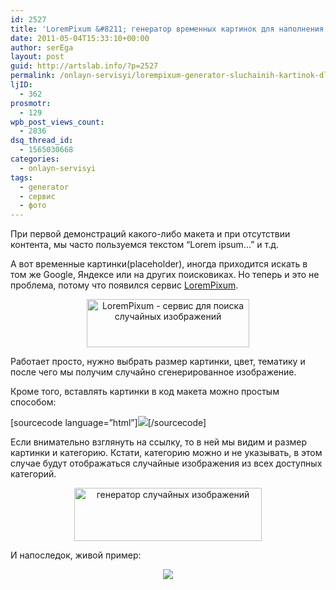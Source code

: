 ```yaml
---
id: 2527
title: 'LoremPixum &#8211; генератор временных картинок для наполнения макетов'
date: 2011-05-04T15:33:10+00:00
author: serEga
layout: post
guid: http://artslab.info/?p=2527
permalink: /onlayn-servisyi/lorempixum-generator-sluchainih-kartinok-dlya-maketov/
ljID:
  - 362
prosmotr:
  - 129
wpb_post_views_count:
  - 2836
dsq_thread_id:
  - 1565030668
categories:
  - onlayn-servisyi
tags:
  - generator
  - сервис
  - фото
---
```

При первой демонстраций какого-либо макета и при отсутствии контента, мы часто пользуемся текстом &#8220;Lorem ipsum&#8230;&#8221; и т.д.

А вот временные картинки(placeholder), иногда приходится искать в том же Google, Яндексе или на других поисковиках. Но теперь и это не проблема, потому что появился сервис [LoremPixum](http://www.lorempixum.com/).

<center>
  <img src="http://artslab.info/wp-content/uploads/lorempixum.jpg" alt="LoremPixum - сервис для поиска случайных изображений" title="lorempixum" width="260" height="77" class="alignnone size-full wp-image-2531" />
</center>

Работает просто, нужно выбрать размер картинки, цвет, тематику и после чего мы получим случайно сгенерированное изображение.

Кроме того, вставлять картинки в код макета можно простым способом:

[sourcecode language=&#8221;html&#8221;]![](http://lorempixum.com/400/200/sports)[/sourcecode]

Если внимательно взглянуть на ссылку, то в ней мы видим и размер картинки и категорию. Кстати, категорию можно и не указывать, в этом случае будут отображаться случайные изображения из всех доступных категорий.

<center>
  <a href="http://artslab.info/wp-content/uploads/lorempixum_generator.jpg"><img src="http://artslab.info/wp-content/uploads/lorempixum_generator-300x85.jpg" alt="генератор случайных изображений" title="lorempixum_generator" width="300" height="85" class="alignnone size-medium wp-image-2530" /></a>
</center>

И напоследок, живой пример:

<center>
  <img src="http://lorempixum.com/400/200" />
</center>